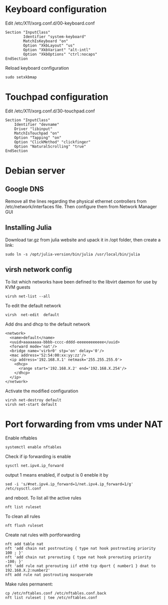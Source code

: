 # Keyboard configuration
Edit /etc/X11/xorg.conf.d/00-keyboard.conf
```
Section "InputClass"
        Identifier "system-keyboard"
        MatchIsKeyboard "on"
        Option "XkbLayout" "us"
        Option "XkbVariant" "alt-intl"
        Option "XkbOptions" "ctrl:nocaps"
EndSection
```
Reload keyboard configuration
```
sudo setxkbmap
```
# Touchpad configuration
Edit /etc/X11/xorg.conf.d/30-touchpad.conf
```
Section "InputClass"
    Identifier "devname"
    Driver "libinput"
    MatchIsTouchpad "on"
    Option "Tapping" "on"
    Option "ClickMethod" "clickfinger"
    Option "NaturalScrolling" "true"
EndSection
```

# Debian server
## Google DNS
Remove all the lines regarding the physical ethernet controllers from /etc/network/interfaces file. Then configure them from Network Manager GUI
## Installing Julia
Download tar.gz from julia website and upack it in /opt folder, then create a link:
```
sudo ln -s /opt/julia-version/bin/julia /usr/local/bin/julia
```
## virsh network config
To list which networks have been defined to the libvirt daemon for use by KVM guests
```
virsh net-list --all
```
To edit the default network
```
virsh  net-edit  default
```
Add dns and dhcp to the default network
```
<network>
  <name>default</name>
  <uuid>aaaaaaaa-bbbb-cccc-dddd-eeeeeeeeeeee</uuid>
  <forward mode='nat'/>
  <bridge name='virbr0' stp='on' delay='0'/>
  <mac address='52:54:00:xx:yy:zz'/>
  <ip address='192.168.X.1' netmask='255.255.255.0'>
    <dhcp>
      <range start='192.168.X.2' end='192.168.X.254'/>
    </dhcp>
  </ip>
</network>
```
Activate the modified configuration
```
virsh net-destroy default
virsh net-start default
```
# Port forwarding from vms under NAT
Enable nftables
```
systemctl enable nftables
```
Check if ip forwarding is enable
```
sysctl net.ipv4.ip_forward
```
output 1 means enabled, if output is 0 eneble it by
```
sed -i 's/#net.ipv4.ip_forward=1/net.ipv4.ip_forward=1/g' /etc/sysctl.conf
```
and reboot.
To list all the active rules
```
nft list ruleset
```
To clean all rules
```
nft flush ruleset
```
Create nat rules with portforwarding
```
nft add table nat
nft 'add chain nat postrouting { type nat hook postrouting priority 100 ; }'
nft 'add chain nat prerouting { type nat hook prerouting priority -100; }'
nft 'add rule nat prerouting iif eth0 tcp dport { number1 } dnat to 192.168.X.2:number2'
nft add rule nat postrouting masquerade
```
Make rules permanent:
```
cp /etc/nftables.conf /etc/nftables.conf.back
nft list ruleset | tee /etc/nftables.conf
```
